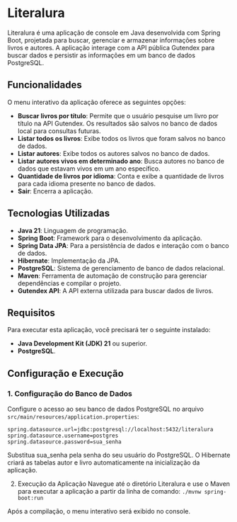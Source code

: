 # Literalura

Literalura é uma aplicação de console em Java desenvolvida com Spring Boot, projetada para buscar, gerenciar e armazenar informações sobre livros e autores. A aplicação interage com a API pública Gutendex para buscar dados e persistir as informações em um banco de dados PostgreSQL.

## Funcionalidades

O menu interativo da aplicação oferece as seguintes opções:

* **Buscar livros por título**: Permite que o usuário pesquise um livro por título na API Gutendex. Os resultados são salvos no banco de dados local para consultas futuras.
* **Listar todos os livros**: Exibe todos os livros que foram salvos no banco de dados.
* **Listar autores**: Exibe todos os autores salvos no banco de dados.
* **Listar autores vivos em determinado ano**: Busca autores no banco de dados que estavam vivos em um ano específico.
* **Quantidade de livros por idioma**: Conta e exibe a quantidade de livros para cada idioma presente no banco de dados.
* **Sair**: Encerra a aplicação.

## Tecnologias Utilizadas

* **Java 21**: Linguagem de programação.
* **Spring Boot**: Framework para o desenvolvimento da aplicação.
* **Spring Data JPA**: Para a persistência de dados e interação com o banco de dados.
* **Hibernate**: Implementação da JPA.
* **PostgreSQL**: Sistema de gerenciamento de banco de dados relacional.
* **Maven**: Ferramenta de automação de construção para gerenciar dependências e compilar o projeto.
* **Gutendex API**: A API externa utilizada para buscar dados de livros.

## Requisitos

Para executar esta aplicação, você precisará ter o seguinte instalado:

* **Java Development Kit (JDK) 21** ou superior.
* **PostgreSQL**.

## Configuração e Execução

### 1. Configuração do Banco de Dados

Configure o acesso ao seu banco de dados PostgreSQL no arquivo `src/main/resources/application.properties`:

```properties
spring.datasource.url=jdbc:postgresql://localhost:5432/literalura
spring.datasource.username=postgres
spring.datasource.password=sua_senha
```

Substitua sua_senha pela senha do seu usuário do PostgreSQL. O Hibernate criará as tabelas autor e livro automaticamente na inicialização da aplicação.

2. Execução da Aplicação
Navegue até o diretório Literalura e use o Maven para executar a aplicação a partir da linha de comando:
```./mvnw spring-boot:run```

Após a compilação, o menu interativo será exibido no console.
